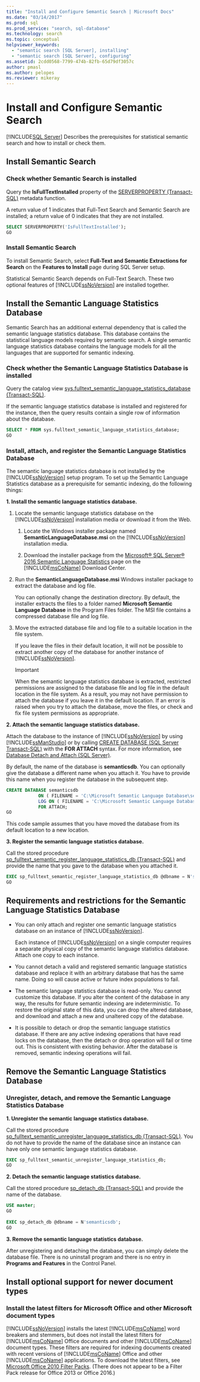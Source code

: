 ```yaml
---
title: "Install and Configure Semantic Search | Microsoft Docs"
ms.date: "03/14/2017"
ms.prod: sql
ms.prod_service: "search, sql-database"
ms.technology: search
ms.topic: conceptual
helpviewer_keywords: 
  - "semantic search [SQL Server], installing"
  - "semantic search [SQL Server], configuring"
ms.assetid: 2cdd0568-7799-474b-82fb-65d79df3057c
author: pmasl
ms.author: pelopes
ms.reviewer: mikeray
---
```

# Install and Configure Semantic Search
 [!INCLUDE[SQL Server](../../includes/applies-to-version/_ssnoversion.md)]
  Describes the prerequisites for statistical semantic search and how to install or check them.  
  
## Install Semantic Search  
  
###  <a name="HowToCheckInstalled"></a> Check whether Semantic Search is installed  
 Query the **IsFullTextInstalled** property of the [SERVERPROPERTY &#40;Transact-SQL&#41;](../../t-sql/functions/serverproperty-transact-sql.md) metadata function.  
  
 A return value of 1 indicates that Full-Text Search and Semantic Search are installed; a return value of 0 indicates that they are not installed.  
  
```sql  
SELECT SERVERPROPERTY('IsFullTextInstalled');  
GO  
```  
  
###  <a name="BasicsSemanticSearch"></a> Install Semantic Search  
 To install Semantic Search, select **Full-Text and Semantic Extractions for Search** on the **Features to Install** page during SQL Server setup.  
  
 Statistical Semantic Search depends on Full-Text Search. These two optional features of [!INCLUDE[ssNoVersion](../../includes/ssnoversion-md.md)] are installed together.  
  
## Install the Semantic Language Statistics Database  
 Semantic Search has an additional external dependency that is called the semantic language statistics database. This database contains the statistical language models required by semantic search. A single semantic language statistics database contains the language models for all the languages that are supported for semantic indexing.  
  
###  <a name="HowToCheckDatabase"></a> Check whether the Semantic Language Statistics Database is installed  
 Query the catalog view [sys.fulltext_semantic_language_statistics_database &#40;Transact-SQL&#41;](../../relational-databases/system-catalog-views/sys-fulltext-semantic-language-statistics-database-transact-sql.md).  
  
 If the semantic language statistics database is installed and registered for the instance, then the query results contain a single row of information about the database.  
  
```sql  
SELECT * FROM sys.fulltext_semantic_language_statistics_database;  
GO  
```  
  
###  <a name="HowToInstallModel"></a> Install, attach, and register the Semantic Language Statistics Database  
 The semantic language statistics database is not installed by the [!INCLUDE[ssNoVersion](../../includes/ssnoversion-md.md)] setup program. To set up the Semantic Language Statistics database as a prerequisite for semantic indexing, do the following things:  
  
 **1. Install the semantic language statistics database.**  
 
 1.  Locate the semantic language statistics database on the [!INCLUDE[ssNoVersion](../../includes/ssnoversion-md.md)] installation media or download it from the Web.  
  
        1.  Locate the Windows installer package named **SemanticLanguageDatabase.msi** on the [!INCLUDE[ssNoVersion](../../includes/ssnoversion-md.md)] installation media.  
  
        2.  Download the installer package from the [Microsoft® SQL Server® 2016 Semantic Language Statistics](https://www.microsoft.com/download/details.aspx?id=52681) page on the [!INCLUDE[msCoName](../../includes/msconame-md.md)] Download Center.  
  
2.  Run the **SemanticLanguageDatabase.msi** Windows installer package to extract the database and log file.  
  
     You can optionally change the destination directory. By default, the installer extracts the files to a folder named **Microsoft Semantic Language Database** in the Program Files folder. The MSI file contains a compressed database file and log file.  
  
3.  Move the extracted database file and log file to a suitable location in the file system.  
  
     If you leave the files in their default location, it will not be possible to extract another copy of the database for another instance of [!INCLUDE[ssNoVersion](../../includes/ssnoversion-md.md)].  
  
    > [!IMPORTANT]  
    >  When the semantic language statistics database is extracted, restricted permissions are assigned to the database file and log file in the default location in the file system. As a result, you may not have permission to attach the database if you leave it in the default location. If an error is raised when you try to attach the database, move the files, or check and fix file system permissions as appropriate.  
  
 **2. Attach the semantic language statistics database.**
   
 Attach the database to the instance of [!INCLUDE[ssNoVersion](../../includes/ssnoversion-md.md)] by using [!INCLUDE[ssManStudio](../../includes/ssmanstudio-md.md)] or by calling [CREATE DATABASE &#40;SQL Server Transact-SQL&#41;](../../t-sql/statements/create-database-sql-server-transact-sql.md) with the **FOR ATTACH** syntax. For more information, see [Database Detach and Attach &#40;SQL Server&#41;](../../relational-databases/databases/database-detach-and-attach-sql-server.md).  
  
 By default, the name of the database is **semanticsdb**. You can optionally give the database a different name when you attach it. You have to provide this name when you register the database in the subsequent step.  
  
```sql  
CREATE DATABASE semanticsdb  
            ON ( FILENAME = 'C:\Microsoft Semantic Language Database\semanticsdb.mdf' )  
            LOG ON ( FILENAME = 'C:\Microsoft Semantic Language Database\semanticsdb_log.ldf' )  
            FOR ATTACH;  
GO  
```  
  
 This code sample assumes that you have moved the database from its default location to a new location.  
  
 **3. Register the semantic language statistics database.** 
  
 Call the stored procedure [sp_fulltext_semantic_register_language_statistics_db &#40;Transact-SQL&#41;](../../relational-databases/system-stored-procedures/sp-fulltext-semantic-register-language-statistics-db-transact-sql.md) and provide the name that you gave to the database when you attached it.  
  
```sql  
EXEC sp_fulltext_semantic_register_language_statistics_db @dbname = N'semanticsdb';  
GO  
```  

##  <a name="reqinstall"></a> Requirements and restrictions for the Semantic Language Statistics Database  
  
-   You can only attach and register one semantic language statistics database on an instance of [!INCLUDE[ssNoVersion](../../includes/ssnoversion-md.md)].  
  
     Each instance of [!INCLUDE[ssNoVersion](../../includes/ssnoversion-md.md)] on a single computer requires a separate physical copy of the semantic language statistics database. Attach one copy to each instance.  
  
-   You cannot detach a valid and registered semantic language statistics database and replace it with an arbitrary database that has the same name. Doing so will cause active or future index populations to fail.  
  
-   The semantic language statistics database is read-only. You cannot customize this database. If you alter the content of the database in any way, the results for future semantic indexing are indeterministic. To restore the original state of this data, you can drop the altered database, and download and attach a new and unaltered copy of the database.  
  
-   It is possible to detach or drop the semantic language statistics database. If there are any active indexing operations that have read locks on the database, then the detach or drop operation will fail or time out. This is consistent with existing behavior. After the database is removed, semantic indexing operations will fail.  
 
##  <a name="HowToUnregister"></a> Remove the Semantic Language Statistics Database  

###  Unregister, detach, and remove the Semantic Language Statistics Database 

 **1. Unregister the semantic language statistics database.**
   
 Call the stored procedure [sp_fulltext_semantic_unregister_language_statistics_db &#40;Transact-SQL&#41;](../../relational-databases/system-stored-procedures/sp-fulltext-semantic-unregister-language-statistics-db-transact-sql.md). You do not have to provide the name of the database since an instance can have only one semantic language statistics database.  
  
```sql  
EXEC sp_fulltext_semantic_unregister_language_statistics_db;  
GO  
```  
  
 **2. Detach the semantic language statistics database.**  
 
 Call the stored procedure [sp_detach_db &#40;Transact-SQL&#41;](../../relational-databases/system-stored-procedures/sp-detach-db-transact-sql.md) and provide the name of the database.  
  
```sql  
USE master;  
GO  
  
EXEC sp_detach_db @dbname = N'semanticsdb';  
GO  
```  
  
 **3. Remove the semantic language statistics database.**  
 
 After unregistering and detaching the database, you can simply delete the database file. There is no uninstall program and there is no entry in **Programs and Features** in the Control Panel.  
  
## Install optional support for newer document types  
  
###  <a name="office"></a> Install the latest filters for Microsoft Office and other Microsoft document types  
[!INCLUDE[ssNoVersion](../../includes/ssnoversion-md.md)] installs the latest [!INCLUDE[msCoName](../../includes/msconame-md.md)] word breakers and stemmers, but does not install the latest filters for [!INCLUDE[msCoName](../../includes/msconame-md.md)] Office documents and other [!INCLUDE[msCoName](../../includes/msconame-md.md)] document types. These filters are required for indexing documents created with recent versions of [!INCLUDE[msCoName](../../includes/msconame-md.md)] Office and other [!INCLUDE[msCoName](../../includes/msconame-md.md)] applications. To download the latest filters, see [Microsoft Office 2010 Filter Packs](https://www.microsoft.com/download/details.aspx?id=17062). (There does not appear to be a Filter Pack release for Office 2013 or Office 2016.)
  
  
